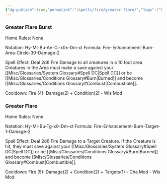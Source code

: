 ```yaml
---
{"dg-publish":true,"permalink":"/spells/fire/greater-flare/","tags":["Spell/Fire","Spell/Damage"]}
---
```


### Greater Flare Burst
Home Rules: None

Notation: Hy-Ml-Bu-Ae-Ci-x0x-Dm-xt 
Formula: Fire-Enhancement-Burn-Area-Circle-30-Damage-2

Spell Effect: Deal 2d6 Fire Damage to all creatures in a 10 foot area. Creatures in the Area must make a save against your [[Misc/Glossaries/System Glossary#Spell DC\|Spell DC]] or be [[Misc/Glossaries/Conditions Glossary#Burn\|Burned]] and become [[Misc/Glossaries/Conditions Glossary#Combust\|Combustible]].

Cooldown:
Fire (4): Damage(2) + Condition(2) - Wis Mod

### Greater Flare
Home Rules: None

Notation: Hy-Ml-Bu-Tg-x0-Dm-xt
Formula: Fire-Enhancement-Burn-Target-1-Damage-2

Spell Effect: Deal 2d6 Fire Damage to a Target Creature. If the Creature is hit, they must save against your [[Misc/Glossaries/System Glossary#Spell DC\|Spell DC]] or be [[Misc/Glossaries/Conditions Glossary#Burn\|Burned]] and become [[Misc/Glossaries/Conditions Glossary#Combust\|Combustible]].

Cooldown: 
Fire (5): Damage(2) + Condition(2) + Targets(1) - Cha Mod - Wis Mod